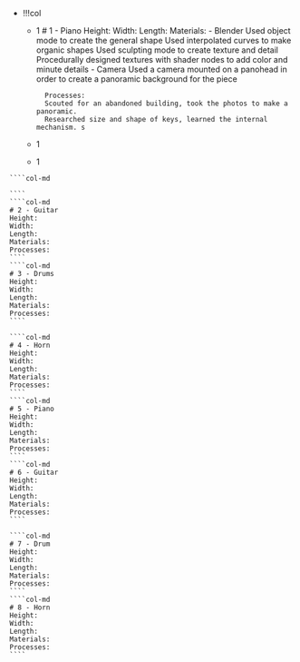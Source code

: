 - !!!col
	- 1
		  # 1 - Piano
			Height: 
			Width: 
			Length: 
			Materials:
			- Blender
			Used object mode to create the general shape
			Used interpolated curves to make organic shapes
			Used sculpting mode to create texture and detail
			Procedurally designed textures with shader nodes to add color and minute details
			- Camera
			Used a camera mounted on a panohead in order to create a panoramic background for the piece
			
			Processes:
			Scouted for an abandoned building, took the photos to make a panoramic.
			Researched size and shape of keys, learned the internal mechanism. s
	- 1
	- 1
`````col
````col-md

````
````col-md
# 2 - Guitar
Height: 
Width: 
Length: 
Materials: 
Processes: 
````
````col-md
# 3 - Drums
Height: 
Width: 
Length: 
Materials: 
Processes: 
````
`````
`````col
````col-md
# 4 - Horn
Height: 
Width: 
Length: 
Materials: 
Processes: 
````
````col-md
# 5 - Piano
Height: 
Width: 
Length: 
Materials: 
Processes: 
````
````col-md
# 6 - Guitar
Height: 
Width: 
Length: 
Materials: 
Processes: 
````
`````
`````col
````col-md
# 7 - Drum
Height: 
Width: 
Length: 
Materials: 
Processes: 
````
````col-md
# 8 - Horn
Height: 
Width: 
Length: 
Materials: 
Processes: 
````
`````
